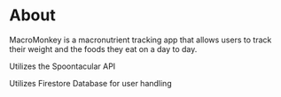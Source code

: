 #  About

MacroMonkey is a macronutrient tracking app that allows users to track their weight and the foods they eat on a day to day.


Utilizes the Spoontacular API

Utilizes Firestore Database for user handling
